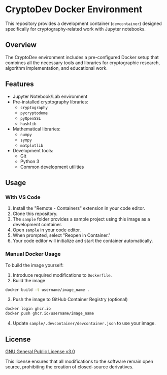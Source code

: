 # CryptoDev Docker Environment

This repository provides a development container (`devcontainer`) designed specifically for cryptography-related work with Jupyter notebooks.

## Overview

The CryptoDev environment includes a pre-configured Docker setup that combines all the necessary tools and libraries for cryptographic research, algorithm implementation, and educational work.

## Features

- Jupyter Notebook/Lab environment
- Pre-installed cryptography libraries:
  - `cryptography`
  - `pycryptodome`
  - `pyOpenSSL`
  - `hashlib`
- Mathematical libraries:
  - `numpy`
  - `sympy`
  - `matplotlib`
- Development tools:
  - Git
  - Python 3
  - Common development utilities

## Usage

### With VS Code

1. Install the "Remote - Containers" extension in your code editor.
2. Clone this repository.
3. The `sample` folder provides a sample project using this image as a development container.
4. Open `sample` in your code editor.
5. When prompted, select "Reopen in Container."
6. Your code editor will initialize and start the container automatically.

### Manual Docker Usage

To build the image yourself:

1. Introduce required modifications to `Dockerfile`.
2. Build the image

```bash
docker build -t username/image_name .
```

3. Push the image to GitHub Container Registry (optional)

```bash
docker login ghcr.io
docker push ghcr.io/username/image_name
```

4. Update `sample/.devcontainer/devcontainer.json` to use your image.

## License

[GNU General Public License v3.0](LICENSE)

This license ensures that all modifications to the software remain open source, prohibiting the creation of closed-source derivatives.